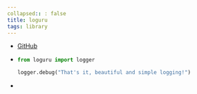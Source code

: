 ```yaml
---
collapsed:: : false
title: loguru
tags: library
---
```


- [GitHub](https://github.com/Delgan/loguru)
-
  ```python
  from loguru import logger
  
  logger.debug("That's it, beautiful and simple logging!")
  
  ```
-